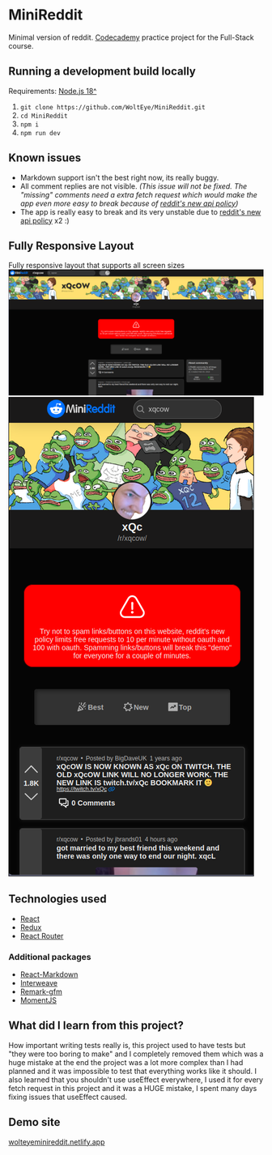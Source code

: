 # MiniReddit
Minimal version of reddit. [Codecademy](https://www.codecademy.com/) practice project for the Full-Stack course.

## Running a development build locally

Requirements: [Node.js 18^](https://nodejs.org/en)
1. `git clone https://github.com/WoltEye/MiniReddit.git`
2. `cd MiniReddit`
3. `npm i`
4. `npm run dev`

## Known issues
- Markdown support isn't the best right now, its really buggy.
- All comment replies are not visible. *(This issue will not be fixed. The "missing" comments need a extra fetch request which would make the app even more easy to break because of [reddit's new api policy](https://www.reddit.com/r/redditdev/comments/14nbw6g/updated_rate_limits_going_into_effect_over_the/))*
- The app is really easy to break and its very unstable due to [reddit's new api policy](https://www.reddit.com/r/redditdev/comments/14nbw6g/updated_rate_limits_going_into_effect_over_the) x2 :)

## Fully Responsive Layout
Fully responsive layout that supports all screen sizes
![example](githubMedia/swappy-20231009-225827.png)
![example](githubMedia/swappy-20231009-225937.png)


## Technologies used
- [React](https://react.dev/)
- [Redux](https://redux.js.org/)
- [React Router](https://reactrouter.com/en/main)
### Additional packages
- [React-Markdown](https://github.com/remarkjs/react-markdown)
- [Interweave](https://www.npmjs.com/package/interweave)
- [Remark-gfm](https://github.com/remarkjs/remark-gfm)
- [MomentJS](https://momentjs.com/)

## What did I learn from this project?
How important writing tests really is, this project used to have tests but "they were too boring to make" and I completely removed them which was a huge mistake at the end the project was a lot more complex than I had planned and it was impossible to test that everything works like it should. I also learned that you shouldn't use useEffect everywhere, I used it for every fetch request in this project and it was a HUGE mistake, I spent many days fixing issues that useEffect caused.

## Demo site
[wolteyeminireddit.netlify.app](https://wolteyeminireddit.netlify.app/)